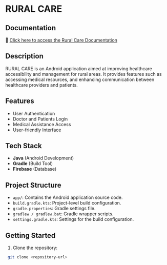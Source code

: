 # RURAL CARE

## Documentation

📄 [Click here to access the Rural Care Documentation](https://tinyurl.com/RURAL-CARE-APP-REPORT)

## Description
RURAL CARE is an Android application aimed at improving healthcare accessibility and management for rural areas. It provides features such as accessing medical resources, and enhancing communication between healthcare providers and patients.

## Features
- User Authentication
- Doctor and Patients Login
- Medical Assistance Access
- User-friendly Interface

## Tech Stack
- **Java** (Android Development)
- **Gradle** (Build Tool)
- **Firebase** (Database)

## Project Structure
- `app/`: Contains the Android application source code.
- `build.gradle.kts`: Project-level build configuration.
- `gradle.properties`: Gradle settings file.
- `gradlew / gradlew.bat`: Gradle wrapper scripts.
- `settings.gradle.kts`: Settings for the build configuration.

## Getting Started
1. Clone the repository:
```bash
 git clone <repository-url>
